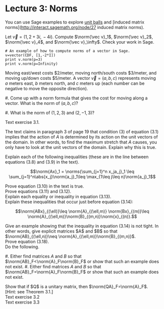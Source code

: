Lecture 3: Norms
================

You can use Sage examples to explore
[unit balls](http://interact.sagemath.org/node/58) and
[induced matrix norms](http://interact.sagemath.org/node/27 induced matrix norms).

<div class="exercise">

Let $\vec v = (1,\,2+3i,\, -4i)$.  Compute $\norm{\vec v}_1$,
$\norm{\vec v}_2$, $\norm{\vec v}_4$, and $\norm{\vec v}_\infty$.  Check your work in Sage.

<sagecell>

```
# An example of how to compute norms of a vector in Sage.
v=vector(CDF, [1,-2*I])
print v.norm(p=3)
print v.norm(p=Infinity)
```

</sagecell>

</div>

<div class="exercise">

<!-- TODO: check to make sure this is a norm! -->

Moving east/west costs $2/meter, moving north/south costs $3/meter, and moving up/down costs $5/meter.  A vector $\vec v=(a,b,c)$ represents moving $a$ meters east, $b$ meters north, and $c$ meters up (each number can be negative to move the opposite direction).

#. Come up with a norm formula that gives the cost for moving along a vector.  What is the norm of $(a,b,c)$?

#. What is the norm of $(1,2,3)$ and $(2,-1,3)$?

</div>

<div class="exercise">

Text exercise 3.1. 

</div>

<div class="exercise">

The text claims in paragraph 3 of page 19 that condition (3) of
equation (3.1) implies that the action of $A$ is determined by its
action on the unit vectors of the domain.  In other words, to find the
maximum stretch that $A$ causes, you only have to look at the unit
vectors of the domain. Explain why this is true.

</div>

<!-- Lab exercise: Estimate the 1, 2, 4, and $\infty$ norms of a -->
<!-- matrix.  Do this for a diagonal matrix, and calculate exactly the -->
<!-- 1-norm and $\infty$-norm, as well as the 2-norm of a single row -->
<!-- -->

<div class="exercise">

Explain each of the following inequalities (these are in the line between equations (3.8)
and (3.9) in the text).

$$\norm{Ax}_1 = \norms{\sum_{j=1}^n x_ja_j}_1 \leq
\sum_{j=1}^n\abs{x_j}\norm{a_j}_1\leq \max_{1\leq j\leq n}\norm{a_j}_1$$

</div>

<div class="exercise">
Prove equation (3.10) in the text is true.
</div>

<div class="exercise">
Prove equations (3.11) and (3.12).
</div>


<div class="exercise">
Explain each equality or inequality in equation (3.13).
</div>

<div class="exercise">
Explain these inequalities that occur just before equation (3.14):

$$\norm{ABx}_{(\ell)}\leq \norm{A}_{(\ell,m)} \norm{Bx}_{(m)}\leq \norm{A}_{(\ell,m)}\norm{B}_{(m,n)}\norm{x}_{(n)}.$$
</div>

<div class="exercise">
Give an example showing that the inequality in equation (3.14) is not
tight.  In other words, give explicit matrices $A$ and $B$ so that
$\norm{AB}_{(\ell,n)}\neq \norm{A}_{(\ell,m)}\norm{B}_{(m,n)}$.
</div>

<div class="exercise">
Prove equation (3.18).
</div>

<div class="exercise">
Do the following.

#. Either find matrices $A$ and $B$ so that
   $\norm{AB}_F<\norm{A}_F\norm{B}_F$ or show that such an example does
   not exist.
#. Either find matrices $A$ and $B$ so that
   $\norm{AB}_F=\norm{A}_F\norm{B}_F$ or show that such an example does
   not exist.

</div>

<div class="exercise">
Show that if $Q$ is a unitary matrix, then $\norm{QA}_F=\norm{A}_F$.  [Hint: see Theorem 3.1.]
</div>

<div class="exercise">
Text exercise 3.2
</div>

<div class="exercise">
Text exercise 3.3
</div>
